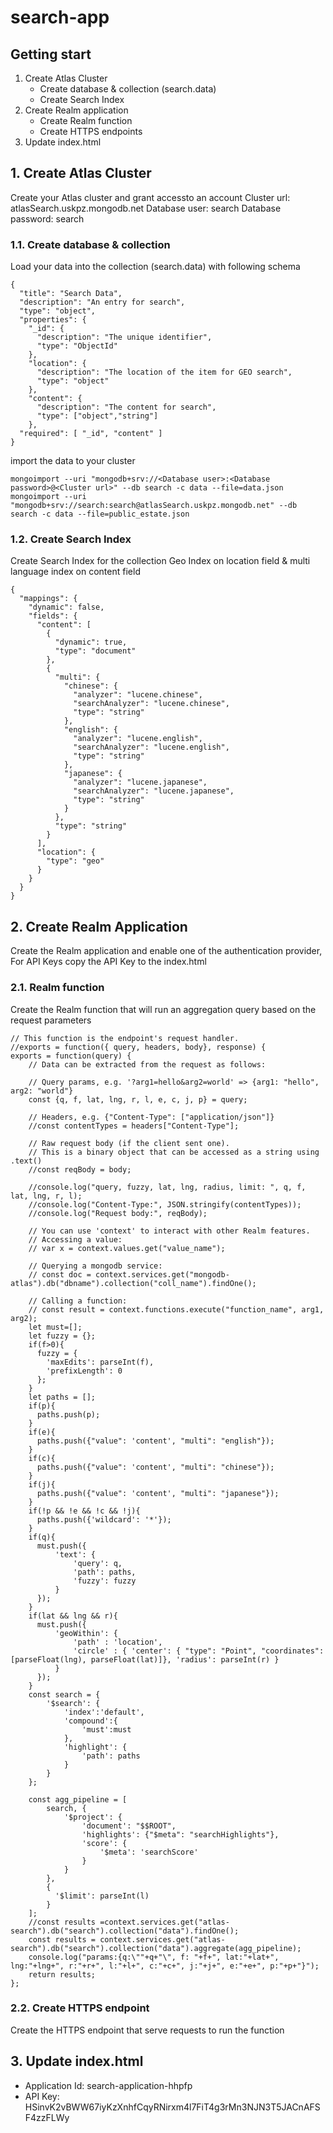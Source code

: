 # search-app
## Getting start

1. Create Atlas Cluster
   - Create database & collection (search.data)
   - Create Search Index
2. Create Realm application
   - Create Realm function
   - Create HTTPS endpoints
3. Update index.html

## 1. Create Atlas Cluster
Create your Atlas cluster and grant accessto an account
Cluster url: atlasSearch.uskpz.mongodb.net
Database user: search
Database password: search

### 1.1. Create database & collection
Load your data into the collection (search.data) with following schema
```
{
  "title": "Search Data",
  "description": "An entry for search",
  "type": "object",
  "properties": {
    "_id": {
      "description": "The unique identifier",
      "type": "ObjectId"
    },
    "location": {
      "description": "The location of the item for GEO search",
      "type": "object"
    },
    "content": {
      "description": "The content for search",
      "type": ["object","string"]
    },
  "required": [ "_id", "content" ]
}

```
import the data to your cluster
```
mongoimport --uri "mongodb+srv://<Database user>:<Database password>@<Cluster url>" --db search -c data --file=data.json
mongoimport --uri "mongodb+srv://search:search@atlasSearch.uskpz.mongodb.net" --db search -c data --file=public_estate.json
```
### 1.2. Create Search Index
Create Search Index for the collection
Geo Index on location field & multi language index on content field
```
{
  "mappings": {
    "dynamic": false,
    "fields": {
      "content": [
        {
          "dynamic": true,
          "type": "document"
        },
        {
          "multi": {
            "chinese": {
              "analyzer": "lucene.chinese",
              "searchAnalyzer": "lucene.chinese",
              "type": "string"
            },
            "english": {
              "analyzer": "lucene.english",
              "searchAnalyzer": "lucene.english",
              "type": "string"
            },
            "japanese": {
              "analyzer": "lucene.japanese",
              "searchAnalyzer": "lucene.japanese",
              "type": "string"
            }
          },
          "type": "string"
        }
      ],
      "location": {
        "type": "geo"
      }
    }
  }
}
```
## 2. Create Realm Application
Create the Realm application and enable one of the authentication provider, 
For API Keys copy the API Key to the index.html

### 2.1. Realm function
Create the Realm function that will run an aggregation query based on the request parameters
```
// This function is the endpoint's request handler.
//exports = function({ query, headers, body}, response) {
exports = function(query) {
    // Data can be extracted from the request as follows:

    // Query params, e.g. '?arg1=hello&arg2=world' => {arg1: "hello", arg2: "world"}
    const {q, f, lat, lng, r, l, e, c, j, p} = query;

    // Headers, e.g. {"Content-Type": ["application/json"]}
    //const contentTypes = headers["Content-Type"];

    // Raw request body (if the client sent one).
    // This is a binary object that can be accessed as a string using .text()
    //const reqBody = body;

    //console.log("query, fuzzy, lat, lng, radius, limit: ", q, f, lat, lng, r, l);
    //console.log("Content-Type:", JSON.stringify(contentTypes));
    //console.log("Request body:", reqBody);
    
    // You can use 'context' to interact with other Realm features.
    // Accessing a value:
    // var x = context.values.get("value_name");

    // Querying a mongodb service:
    // const doc = context.services.get("mongodb-atlas").db("dbname").collection("coll_name").findOne();

    // Calling a function:
    // const result = context.functions.execute("function_name", arg1, arg2);
    let must=[];
    let fuzzy = {};
    if(f>0){
      fuzzy = {
        'maxEdits': parseInt(f),
        'prefixLength': 0
      };
    }
    let paths = [];
    if(p){
      paths.push(p);
    }
    if(e){
      paths.push({"value": 'content', "multi": "english"});
    }
    if(c){
      paths.push({"value": 'content', "multi": "chinese"});
    }
    if(j){
      paths.push({"value": 'content', "multi": "japanese"});
    }
    if(!p && !e && !c && !j){
      paths.push({'wildcard': '*'});
    }
    if(q){
      must.push({
          'text': {
              'query': q,
              'path': paths,
              'fuzzy': fuzzy
          }
      });
    }
    if(lat && lng && r){
      must.push({
          'geoWithin': { 
              'path' : 'location',
              'circle' : { 'center': { "type": "Point", "coordinates": [parseFloat(lng), parseFloat(lat)]}, 'radius': parseInt(r) }
          }
      });
    }
    const search = {
        '$search': {
            'index':'default',
            'compound':{
                'must':must
            },
            'highlight': { 
                'path': paths
            }
        }
    };
    
    const agg_pipeline = [
        search, {
            '$project': {
                'document': "$$ROOT",
                'highlights': {"$meta": "searchHighlights"},
                'score': {
                    '$meta': 'searchScore'
                }
            }
        },
        {
          '$limit': parseInt(l)
        }
    ];
    //const results =context.services.get("atlas-search").db("search").collection("data").findOne();
    const results = context.services.get("atlas-search").db("search").collection("data").aggregate(agg_pipeline);
    console.log("params:{q:\""+q+"\", f: "+f+", lat:"+lat+", lng:"+lng+", r:"+r+", l:"+l+", c:"+c+", j:"+j+", e:"+e+", p:"+p+"}");
    return results; 
};
```
### 2.2. Create HTTPS endpoint
Create the HTTPS endpoint that serve requests to run the function

## 3. Update index.html

- Application Id: search-application-hhpfp
- API Key: HSinvK2vBWW67iyKzXnhfCqyRNirxm4l7FiT4g3rMn3NJN3T5JACnAFSF4zzFLWy
